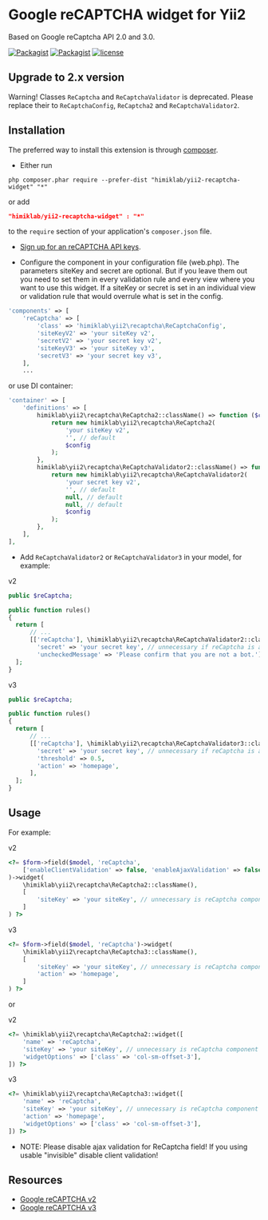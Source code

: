 Google reCAPTCHA widget for Yii2
================================
Based on Google reCaptcha API 2.0 and 3.0.

[![Packagist](https://img.shields.io/packagist/dt/himiklab/yii2-recaptcha-widget.svg)]() [![Packagist](https://img.shields.io/packagist/v/himiklab/yii2-recaptcha-widget.svg)]()  [![license](https://img.shields.io/badge/License-MIT-yellow.svg)]()

Upgrade to 2.x version
------------
Warning! Classes `ReCaptcha` and `ReCaptchaValidator` is deprecated. Please replace their to `ReCaptchaConfig`,
`ReCaptcha2` and `ReCaptchaValidator2`.

Installation
------------
The preferred way to install this extension is through [composer](http://getcomposer.org/download/).

* Either run

```
php composer.phar require --prefer-dist "himiklab/yii2-recaptcha-widget" "*"
```

or add

```json
"himiklab/yii2-recaptcha-widget" : "*"
```

to the `require` section of your application's `composer.json` file.

* [Sign up for an reCAPTCHA API keys](https://www.google.com/recaptcha/admin/create).

* Configure the component in your configuration file (web.php). The parameters siteKey and secret are optional.
But if you leave them out you need to set them in every validation rule and every view where you want to use this widget.
If a siteKey or secret is set in an individual view or validation rule that would overrule what is set in the config.

```php
'components' => [
    'reCaptcha' => [
        'class' => 'himiklab\yii2\recaptcha\ReCaptchaConfig',
        'siteKeyV2' => 'your siteKey v2',
        'secretV2' => 'your secret key v2',
        'siteKeyV3' => 'your siteKey v3',
        'secretV3' => 'your secret key v3',
    ],
    ...
```

or use DI container:

```php
'container' => [
    'definitions' => [
        himiklab\yii2\recaptcha\ReCaptcha2::className() => function ($container, $params, $config) {
            return new himiklab\yii2\recaptcha\ReCaptcha2(
                'your siteKey v2',
                '', // default
                $config
            );
        },
        himiklab\yii2\recaptcha\ReCaptchaValidator2::className() => function ($container, $params, $config) {
            return new himiklab\yii2\recaptcha\ReCaptchaValidator2(
                'your secret key v2',
                '', // default
                null, // default
                null, // default
                $config
            );
        },
    ],
],
```

* Add `ReCaptchaValidator2` or `ReCaptchaValidator3` in your model, for example:

v2
```php
public $reCaptcha;

public function rules()
{
  return [
      // ...
      [['reCaptcha'], \himiklab\yii2\recaptcha\ReCaptchaValidator2::className(),
        'secret' => 'your secret key', // unnecessary if reСaptcha is already configured
        'uncheckedMessage' => 'Please confirm that you are not a bot.'],
  ];
}
```

v3
```php
public $reCaptcha;

public function rules()
{
  return [
      // ...
      [['reCaptcha'], \himiklab\yii2\recaptcha\ReCaptchaValidator3::className(),
        'secret' => 'your secret key', // unnecessary if reСaptcha is already configured
        'threshold' => 0.5,
        'action' => 'homepage',
      ],
  ];
}
```

Usage
-----
For example:

v2
```php
<?= $form->field($model, 'reCaptcha', 
    ['enableClientValidation' => false, 'enableAjaxValidation' => false] // If you using usable invisible reCaptcha
)->widget(
    \himiklab\yii2\recaptcha\ReCaptcha2::className(),
    [
        'siteKey' => 'your siteKey', // unnecessary is reCaptcha component was set up
    ]
) ?>
```

v3
```php
<?= $form->field($model, 'reCaptcha')->widget(
    \himiklab\yii2\recaptcha\ReCaptcha3::className(),
    [
        'siteKey' => 'your siteKey', // unnecessary is reCaptcha component was set up
        'action' => 'homepage',
    ]
) ?>
```

or

v2
```php
<?= \himiklab\yii2\recaptcha\ReCaptcha2::widget([
    'name' => 'reCaptcha',
    'siteKey' => 'your siteKey', // unnecessary is reCaptcha component was set up
    'widgetOptions' => ['class' => 'col-sm-offset-3'],
]) ?>
```

v3
```php
<?= \himiklab\yii2\recaptcha\ReCaptcha3::widget([
    'name' => 'reCaptcha',
    'siteKey' => 'your siteKey', // unnecessary is reCaptcha component was set up
    'action' => 'homepage',
    'widgetOptions' => ['class' => 'col-sm-offset-3'],
]) ?>
```

* NOTE: Please disable ajax validation for ReCaptcha field! If you using usable "invisible" disable client validation!

Resources
---------
* [Google reCAPTCHA v2](https://developers.google.com/recaptcha)
* [Google reCAPTCHA v3](https://developers.google.com/recaptcha/docs/v3)
